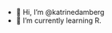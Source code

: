 - 👋 Hi, I’m @katrinedamberg
- 🌱 I’m currently learning R.

<!---
katrinedamberg/katrinedamberg is a ✨ special ✨ repository because its `README.md` (this file) appears on your GitHub profile.
You can click the Preview link to take a look at your changes.
--->
